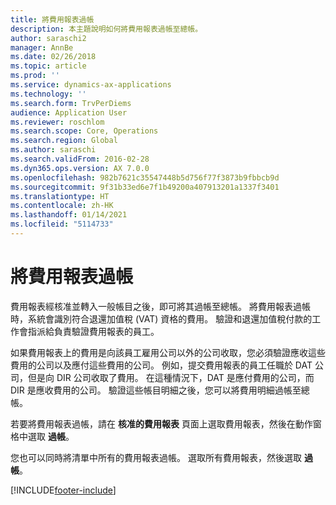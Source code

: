 ```yaml
---
title: 將費用報表過帳
description: 本主題說明如何將費用報表過帳至總帳。
author: saraschi2
manager: AnnBe
ms.date: 02/26/2018
ms.topic: article
ms.prod: ''
ms.service: dynamics-ax-applications
ms.technology: ''
ms.search.form: TrvPerDiems
audience: Application User
ms.reviewer: roschlom
ms.search.scope: Core, Operations
ms.search.region: Global
ms.author: saraschi
ms.search.validFrom: 2016-02-28
ms.dyn365.ops.version: AX 7.0.0
ms.openlocfilehash: 982b7621c35547448b5d756f77f3873b9fbbcb9d
ms.sourcegitcommit: 9f31b33ed6e7f1b49200a407913201a1337f3401
ms.translationtype: HT
ms.contentlocale: zh-HK
ms.lasthandoff: 01/14/2021
ms.locfileid: "5114733"
---
```

# <a name="post-an-expense-report"></a>將費用報表過帳

費用報表經核准並轉入一般帳目之後，即可將其過帳至總帳。 將費用報表過帳時，系統會識別符合退還加值稅 (VAT) 資格的費用。 驗證和退還加值稅付款的工作會指派給負責驗證費用報表的員工。

如果費用報表上的費用是向該員工雇用公司以外的公司收取，您必須驗證應收這些費用的公司以及應付這些費用的公司。 例如，提交費用報表的員工任職於 DAT 公司，但是向 DIR 公司收取了費用。 在這種情況下，DAT 是應付費用的公司，而 DIR 是應收費用的公司。 驗證這些帳目明細之後，您可以將費用明細過帳至總帳。

若要將費用報表過帳，請在 **核准的費用報表** 頁面上選取費用報表，然後在動作窗格中選取 **過帳**。

您也可以同時將清單中所有的費用報表過帳。 選取所有費用報表，然後選取 **過帳**。


[!INCLUDE[footer-include](../includes/footer-banner.md)]